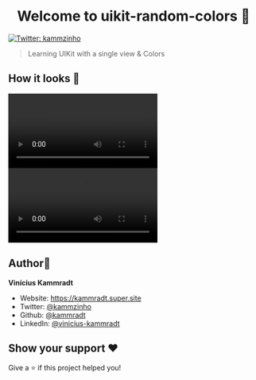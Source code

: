 <h1 align="center">Welcome to uikit-random-colors 👋</h1>
<p>
  <a href="https://twitter.com/kammzinho" target="_blank">
    <img alt="Twitter: kammzinho" src="https://img.shields.io/twitter/follow/kammzinho.svg?style=social" />
  </a>
</p>

> Learning UIKit with a single view & Colors

## How it looks 📸

![From Iphone](RandomColors/iphone.mp4)
![From Simulator](RandomColors/simulator.mov)


## Author👤

**Vinícius Kammradt**

* Website: https://kammradt.super.site
* Twitter: [@kammzinho](https://twitter.com/kammzinho)
* Github: [@kammradt](https://github.com/kammradt)
* LinkedIn: [@vinicius-kammradt](https://linkedin.com/in/vinicius-kammradt)

## Show your support ♥️

Give a ⭐️ if this project helped you!